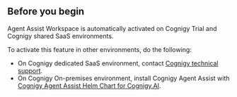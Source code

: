 ## Before you begin

Agent Assist Workspace is automatically activated on Cognigy Trial and Cognigy shared SaaS environments.

To activate this feature in other environments, do the following:

- On Cognigy dedicated SaaS environment, contact [Cognigy technical support](https://docs.cognigy.com/help/get-help/).
- On Cognigy On-premises environment, install Cognigy Agent Assist with [Cognigy Agent Assist Helm Chart for Cognigy.AI](https://github.com/Cognigy/cognigy-agent-assist-helm-chart).
